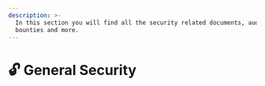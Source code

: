```yaml
---
description: >-
  In this section you will find all the security related documents, audits,
  bounties and more.
---
```


# 🔓 General Security

